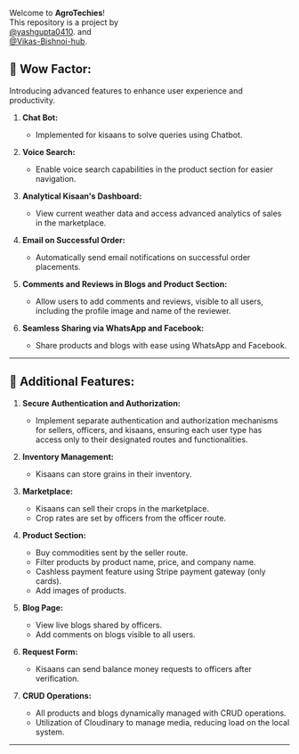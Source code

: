 

Welcome to **AgroTechies**!  
This repository is a project by <br>
[@yashgupta0410](https://github.com/yashgupta0410). and <br>[@Vikas-Bishnoi-hub](https://github.com/Vikas-Bishnoi-hub).

## 🌟 Wow Factor:  
Introducing advanced features to enhance user experience and productivity.  

1. **Chat Bot:**  
   - Implemented for kisaans to solve queries using Chatbot.  

2. **Voice Search:**  
   - Enable voice search capabilities in the product section for easier navigation.  

3. **Analytical Kisaan's Dashboard:**  
   - View current weather data and access advanced analytics of sales in the marketplace.  

4. **Email on Successful Order:**  
   - Automatically send email notifications on successful order placements.  

5. **Comments and Reviews in Blogs and Product Section:**  
   - Allow users to add comments and reviews, visible to all users, including the profile image and name of the reviewer.  

6. **Seamless Sharing via WhatsApp and Facebook:**  
   - Share products and blogs with ease using WhatsApp and Facebook.  

---

## 🚀 Additional Features:  

1. **Secure Authentication and Authorization:**  
   - Implement separate authentication and authorization mechanisms for sellers, officers, and kisaans, ensuring each user type has access only to their designated routes and functionalities.  

2. **Inventory Management:**  
   - Kisaans can store grains in their inventory.  

3. **Marketplace:**  
   - Kisaans can sell their crops in the marketplace.  
   - Crop rates are set by officers from the officer route.  

4. **Product Section:**  
   - Buy commodities sent by the seller route.  
   - Filter products by product name, price, and company name.  
   - Cashless payment feature using Stripe payment gateway (only cards).  
   - Add images of products.  

5. **Blog Page:**  
   - View live blogs shared by officers.  
   - Add comments on blogs visible to all users.  

6. **Request Form:**  
   - Kisaans can send balance money requests to officers after verification.  

7. **CRUD Operations:**  
   - All products and blogs dynamically managed with CRUD operations.  
   - Utilization of Cloudinary to manage media, reducing load on the local system.  

---
